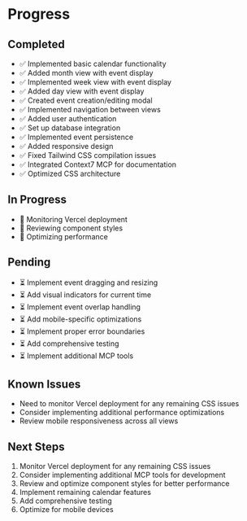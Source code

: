 # Progress

## Completed
- ✅ Implemented basic calendar functionality
- ✅ Added month view with event display
- ✅ Implemented week view with event display
- ✅ Added day view with event display
- ✅ Created event creation/editing modal
- ✅ Implemented navigation between views
- ✅ Added user authentication
- ✅ Set up database integration
- ✅ Implemented event persistence
- ✅ Added responsive design
- ✅ Fixed Tailwind CSS compilation issues
- ✅ Integrated Context7 MCP for documentation
- ✅ Optimized CSS architecture

## In Progress
- 🔄 Monitoring Vercel deployment
- 🔄 Reviewing component styles
- 🔄 Optimizing performance

## Pending
- ⏳ Implement event dragging and resizing
- ⏳ Add visual indicators for current time
- ⏳ Implement event overlap handling
- ⏳ Add mobile-specific optimizations
- ⏳ Implement proper error boundaries
- ⏳ Add comprehensive testing
- ⏳ Implement additional MCP tools

## Known Issues
- Need to monitor Vercel deployment for any remaining CSS issues
- Consider implementing additional performance optimizations
- Review mobile responsiveness across all views

## Next Steps
1. Monitor Vercel deployment for any remaining CSS issues
2. Consider implementing additional MCP tools for development
3. Review and optimize component styles for better performance
4. Implement remaining calendar features
5. Add comprehensive testing
6. Optimize for mobile devices 